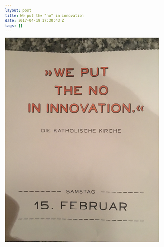 ```yaml
---
layout: post
title: We put the "no" in innovation
date: 2017-04-19 17:30:43 Z
tags: []
---
```

![](/media/2017/04/159758866844.jpg)
